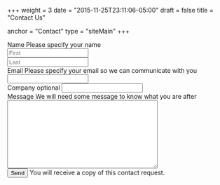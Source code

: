 +++
weight = 3
date = "2015-11-25T23:11:06-05:00"
draft = false
title = "Contact Us"

anchor = "Contact"
type = "siteMain"
+++

<form action='https://crm.zoho.com/crm/WebToLeadForm'
      name=WebToLeads1729302000000110005 method='POST'
      onSubmit='return checkMandatory()'
      accept-charset='UTF-8'>

  <!-- Required internal fields. -->
  <input type='text' style='display:none;' name='xnQsjsdp' value='d3b1137b095581ac2be866e9362c6bfc11145c48a5400dfa6fa30f2d967cfd47'/>
  <input type='hidden' name='zc_gad' id='zc_gad' value=''/>
  <input type='text' style='display:none;' name='xmIwtLD' value='be71074d0bfc53517421f4618a1d4dd475cb7cbfe70d9e4ca13467b7e27c9a54'/>
  <input type='text' style='display:none;'  name='actionType' value='TGVhZHM='/>
  <input type='text' style='display:none;' name='returnURL' value='{{% baseurl %}}' />
   <!-- Required internal fields. -->

  <div class="form-row">
    <label for="firstname">Name
      <span class="form-error" id="error-name">Please specify your name</span>
    </label>
    <div class="form-half-row" style="padding-right: 2%">
      <input type="text" maxlength="40" name="First Name" id="firstname"
          placeholder="First">
    </div><div class="form-half-row">
      <input type="text" maxlength="80" name="Last Name" id="lastname"
          placeholder="Last">
    </div>
  </div>

  <div class="form-row">
    <label for="email">Email
      <span class="form-error" id="error-email">
        Please specify your email so we can communicate with you
      </span>
    </label>
    <input type="text" maxlength="100" name="Email" id="email">
  </div>

  <div class="form-row">
    <label for="company">Company <span class="contact-info">optional</span></label>
    <input type="text" maxlength="100" name="Company" id="company">
  </div>

  <div class="form-row">
    <label for="message">Message
      <span class="form-error" id="error-message">
        We will need some message to know what you are after
      </span>
    </label>
    <textarea name="Description" id="message" cols="40" rows="10" maxlength="1000"></textarea>
  </div>

  <div class="form-align">
    <input type="submit" value="Send">
    <span class="contact-info">You will receive a copy of this contact
request.</span>
  </div>

  <script>
    var fields = ['firstname', 'lastname', 'email', 'message'];
    var basicEmail = /^[^ @]+@([^ @]+){2,}\.([^ @]+){2,}$/;

    function checkMandatory() {
      /* Hide any errors. */
      var allErrors = document.getElementsByClassName('form-error');
      for (var i = 0; i < allErrors.length; i++) {
        allErrors[i].style.display = 'none';
      }

      /* Validate the form. */
      var form = document.forms['WebToLeads1729302000000106047'];
      for (var i = 0; i < fields.length; i++) {
        var fieldObj = form[fields[i]];
        if (fieldObj) {
          var failed = fieldObj.value.replace(/^\s+|\s+$/g, '').length === 0;
          if (!failed && fields[i] === 'email') {
            failed = !basicEmail.test(fieldObj.value);
          }

          if (failed) {
            fieldObj.focus();
            var name = fields[i];
            if (name.endsWith('name')) {
              name = 'name';
            }
            var err = document.getElementById('error-' + name);
            if (err) {
              err.style.display = 'block';
            }
            return false;
          }
        }
      }
    }
  </script>
</form>
